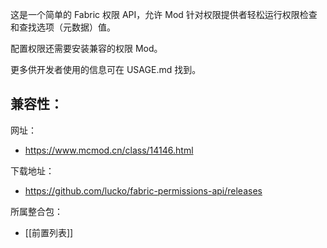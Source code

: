 这是一个简单的 Fabric 权限 API，允许 Mod 针对权限提供者轻松运行权限检查和查找选项（元数据）值。

配置权限还需要安装兼容的权限 Mod。

更多供开发者使用的信息可在 USAGE.md 找到。

兼容性：
- 

网址：
- https://www.mcmod.cn/class/14146.html

下载地址：
- https://github.com/lucko/fabric-permissions-api/releases

所属整合包：
- [[前置列表]]
